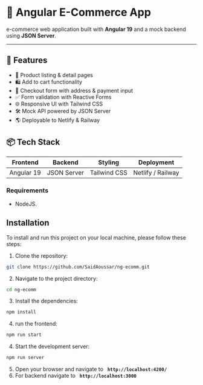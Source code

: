 # 🛒 Angular E-Commerce App

e-commerce web application built with **Angular 19** and a mock backend using **JSON Server**.

---

## 🚀 Features

- 🧾 Product listing & detail pages  
- 🛍 Add to cart functionality  
- 🧮 Checkout form with address & payment input  
- ✅ Form validation with Reactive Forms  
- 🌐 Responsive UI with Tailwind CSS  
- 🛠 Mock API powered by JSON Server  
- 🌎 Deployable to Netlify & Railway

## 📦 Tech Stack

| Frontend     | Backend       | Styling      | Deployment     |
|--------------|---------------|--------------|----------------|
| Angular 19   | JSON Server   | Tailwind CSS | Netlify / Railway |


### **Requirements**

- NodeJS.

## **Installation**

To install and run this project on your local machine, please follow these steps:

1. Clone the repository:

```bash
git clone https://github.com/SaidAoussar/ng-ecomm.git
```

2. Navigate to the project directory:

```bash
cd ng-ecomm
```

3. Install the dependencies:

```bash
npm install
```


4. run the frontend:

```bash
npm run start
```

4. Start the development server:

```bash
npm run server
```

5.  Open your browser and navigate to **` http://localhost:4200/`**
6.  For backend navigate to **` http://localhost:3000`**
